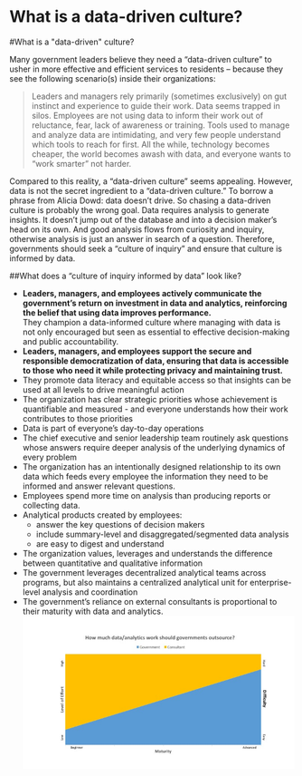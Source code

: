 # What is a data-driven culture?

\#What is a "data-driven" culture?

Many government leaders believe they need a “data-driven culture” to usher in more effective and efficient services to residents – because they see the following scenario(s) inside their organizations:

> Leaders and managers rely primarily (sometimes exclusively) on gut instinct and experience to guide their work. Data seems trapped in silos. Employees are not using data to inform their work out of reluctance, fear, lack of awareness or training. Tools used to manage and analyze data are intimidating, and very few people understand which tools to reach for first. All the while, technology becomes cheaper, the world becomes awash with data, and everyone wants to “work smarter” not harder.

Compared to this reality, a “data-driven culture” seems appealing. However, data is not the secret ingredient to a “data-driven culture.” To borrow a phrase from Alicia Dowd: data doesn’t drive. So chasing a data-driven culture is probably the wrong goal. Data requires analysis to generate insights. It doesn’t jump out of the database and into a decision maker’s head on its own. And good analysis flows from curiosity and inquiry, otherwise analysis is just an answer in search of a question. Therefore, governments should seek a “culture of inquiry” and ensure that culture is informed by data.

\##What does a “culture of inquiry informed by data” look like?

* **Leaders, managers, and employees actively communicate the government’s return on investment in data and analytics, reinforcing the belief that using data improves performance.**\
  They champion a data-informed culture where managing with data is not only encouraged but seen as essential to effective decision-making and public accountability.
* **Leaders, managers, and employees support the secure and responsible democratization of data, ensuring that data is accessible to those who need it while protecting privacy and maintaining trust.**
* They promote data literacy and equitable access so that insights can be used at all levels to drive meaningful action
* The organization has clear strategic priorities whose achievement is quantifiable and measured - and everyone understands how their work contributes to those priorities
* Data is part of everyone’s day-to-day operations
* The chief executive and senior leadership team routinely ask questions whose answers require deeper analysis of the underlying dynamics of every problem
* The organization has an intentionally designed relationship to its own data which feeds every employee the information they need to be informed and answer relevant questions.
* Employees spend more time on analysis than producing reports or collecting data.
* Analytical products created by employees:
  * answer the key questions of decision makers
  * include summary-level and disaggregated/segmented data analysis
  * are easy to digest and understand
* The organization values, leverages and understands the difference between quantitative and qualitative information
* The government leverages decentralized analytical teams across programs, but also maintains a centralized analytical unit for enterprise-level analysis and coordination
* The government’s reliance on external consultants is proportional to their maturity with data and analytics. ![](https://raw.githubusercontent.com/centerforgov/culture/master/Outsourcing.jpg)
